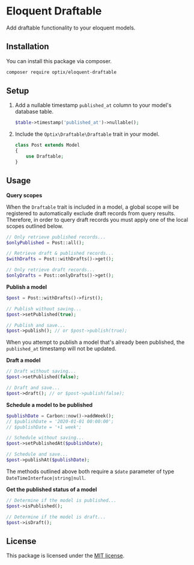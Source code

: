# Eloquent Draftable

Add draftable functionality to your eloquent models.

## Installation

You can install this package via composer.

```bash
composer require optix/eloquent-draftable
```

## Setup

1. Add a nullable timestamp `published_at` column to your model's database table.

    ```php
    $table->timestamp('published_at')->nullable();
    ```

2. Include the `Optix\Draftable\Draftable` trait in your model.

    ```php
    class Post extends Model
    {
        use Draftable;
    }
    ```

## Usage

**Query scopes**

When the `Draftable` trait is included in a model, a global scope will be registered to automatically exclude
draft records from query results. Therefore, in order to query draft records you must apply one of the local
scopes outlined below.

```php
// Only retrieve published records...
$onlyPublished = Post::all();

// Retrieve draft & published records...
$withDrafts = Post::withDrafts()->get();

// Only retrieve draft records...
$onlyDrafts = Post::onlyDrafts()->get();
```

**Publish a model**

```php
$post = Post::withDrafts()->first();

// Publish without saving...
$post->setPublished(true);

// Publish and save...
$post->publish(); // or $post->publish(true);
```

When you attempt to publish a model that's already been published, the `published_at` timestamp will not be updated.

**Draft a model**

```php
// Draft without saving...
$post->setPublished(false);

// Draft and save...
$post->draft(); // or $post->publish(false);
```

**Schedule a model to be published**

```php
$publishDate = Carbon::now()->addWeek();
// $publishDate = '2020-01-01 00:00:00';
// $publishDate = '+1 week';

// Schedule without saving...
$post->setPublishedAt($publishDate);

// Schedule and save...
$post->publishAt($publishDate);
```

The methods outlined above both require a `$date` parameter of type `DateTimeInterface|string|null`.

**Get the published status of a model**

```php
// Determine if the model is published...
$post->isPublished();

// Determine if the model is draft...
$post->isDraft();
```

## License

This package is licensed under the [MIT license](LICENSE.md).
